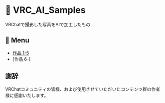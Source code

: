 # 🎨 VRC_AI_Samples

VRChatで撮影した写真をAIで加工したもの

## 📑 Menu
- [作品 1-5](List1-5.md)
- [作品 6-]



## 謝辞

VRChatコミュニティの皆様、および使用させていただいたコンテンツ群の作者様に感謝いたします。
